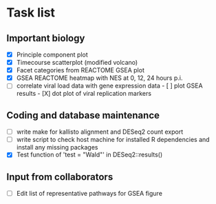 # Task list
## Important biology
- [X] Principle component plot
- [X] Timecourse scatterplot (modified volcano)
- [X] Facet categories from REACTOME GSEA plot
- [X] GSEA REACTOME heatmap with NES at 0, 12, 24 hours p.i.
- [ ] correlate viral load data with gene expression data
	  - [ ] plot GSEA results
	  - [X] dot plot of viral replication markers
## Coding and database maintenance
- [ ] write make for kallisto alignment and DESeq2 count export
- [ ] write script to check host machine for installed R dependencies and
install any missing packages
- [X] Test function of 'test = "Wald"' in DESeq2::results()
## Input from collaborators
- [ ] Edit list of representative pathways for GSEA figure
